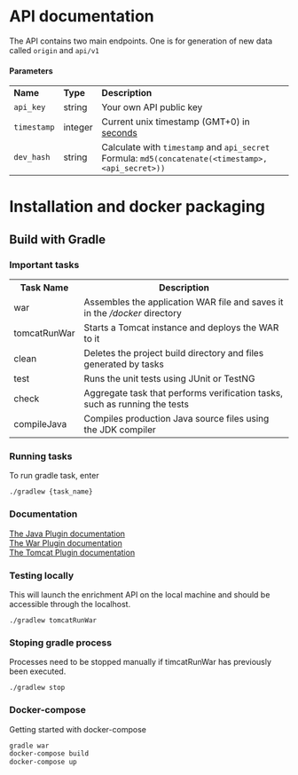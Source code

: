 # API documentation

The API contains two main endpoints. One is for generation of new data called ```origin``` and ``` api/v1 ```

#### Parameters
<table>
    <tr>
        <td><strong>Name</strong></td>
        <td><strong>Type</strong></td>
        <td><strong>Description</strong></td>
    </tr>
    <tr>
        <td><code>api_key</code></td>
        <td>string</td>
        <td>Your own API public key</td>
    </tr>
    <tr>
        <td><code>timestamp</code></td>
        <td>integer</td>
        <td>Current unix timestamp (GMT+0) in <a href="http://www.epochconverter.com/">seconds</a></td>
    </tr>
    <tr>
        <td><code>dev_hash</code></td>
        <td>string</td>
        <td>
            Calculate with <code>timestamp</code> and <code>api_secret</code>
            <br>
            Formula: <code>md5(concatenate(&lt;timestamp&gt;, &lt;api_secret&gt;))</code>
        </td>
    </tr>
</table>

# Installation and docker packaging

## Build with Gradle
### Important tasks

<table>
    <tr>
        <th>Task Name</th>
        <th>Description</th>
    </tr>
    <tr>
        <td>war</td>
        <td>Assembles the application WAR file and saves it in the <i>/docker</i> directory</td>
    </tr>
    <tr>
        <td>tomcatRunWar</td>
        <td>Starts a Tomcat instance and deploys the WAR to it</td>
    </tr>
    <tr>
        <td>clean</td>
        <td>Deletes the project build directory and files generated by tasks</td>
    </tr>
    <tr>
        <td>test</td>
        <td>Runs the unit tests using JUnit or TestNG</td>
    </tr>
    <tr>
        <td>check</td>
        <td>Aggregate task that performs verification tasks, such as running the tests</td>
    </tr>
    <tr>
        <td>compileJava</td>
        <td>Compiles production Java source files using the JDK compiler</td>
    </tr>
</table>

### Running tasks

To run gradle task, enter
```text
./gradlew {task_name}
```

### Documentation

<a href="https://docs.gradle.org/current/userguide/java_plugin.html">The Java Plugin documentation</a><br>
<a href="https://docs.gradle.org/current/userguide/war_plugin.html">The War Plugin documentation</a><br>
<a href="https://github.com/bmuschko/gradle-tomcat-plugin">The Tomcat Plugin documentation</a>

### Testing locally
This will launch the enrichment API on the local machine and should be accessible through the localhost.
```text
./gradlew tomcatRunWar
```

### Stoping gradle process
Processes need to be stopped manually if timcatRunWar has previously been executed.
```text
./gradlew stop
```

### Docker-compose
Getting started with docker-compose

```bash
gradle war
docker-compose build
docker-compose up
```

